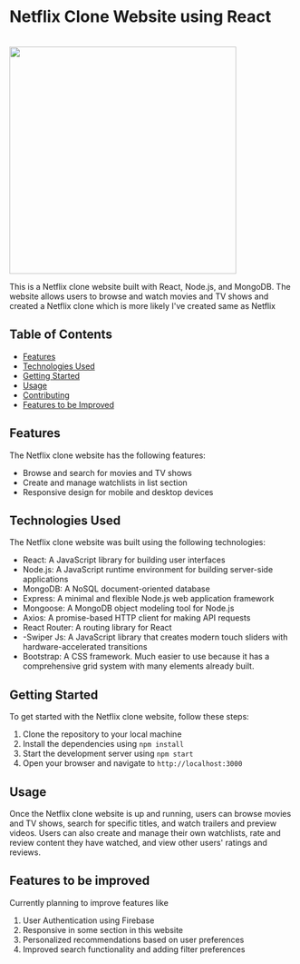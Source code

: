 <h1>Netflix Clone Website using React</h1> 
<br>
<img src='https://www.edigitalagency.com.au/wp-content/uploads/Netflix-logo-red-black-png.png' width='400'>
<br>


This is a Netflix clone website built with React, Node.js, and MongoDB. The website allows users to browse and watch movies and TV shows and created a Netflix clone 
which is more likely I've created same as Netflix


## Table of Contents

- [Features](#features)
- [Technologies Used](#technologies-used)
- [Getting Started](#getting-started)
- [Usage](#usage)
- [Contributing](#contributing)
- [Features to be Improved](#features-to-be-improved)

## Features

The Netflix clone website has the following features:

- Browse and search for movies and TV shows
- Create and manage watchlists in list section
- Responsive design for mobile and desktop devices

## Technologies Used

The Netflix clone website was built using the following technologies:

- React: A JavaScript library for building user interfaces
- Node.js: A JavaScript runtime environment for building server-side applications
- MongoDB: A NoSQL document-oriented database
- Express: A minimal and flexible Node.js web application framework
- Mongoose: A MongoDB object modeling tool for Node.js
- Axios: A promise-based HTTP client for making API requests
- React Router: A routing library for React
- -Swiper Js: A JavaScript library that creates modern touch sliders with hardware-accelerated transitions 
- Bootstrap: A CSS framework. Much easier to use because it has a comprehensive grid system with many elements already built.

## Getting Started

To get started with the Netflix clone website, follow these steps:

1. Clone the repository to your local machine
2. Install the dependencies using `npm install`
3. Start the development server using `npm start`
4. Open your browser and navigate to `http://localhost:3000`

## Usage

Once the Netflix clone website is up and running, users can browse movies and TV shows, search for specific titles, and watch trailers and preview videos. Users can also create and manage their own watchlists, rate and review content they have watched, and view other users' ratings and reviews.


## Features to be improved 

Currently planning to improve features like 

1. User Authentication using Firebase 
2. Responsive in some section in this website
3. Personalized recommendations based on user preferences
4. Improved search functionality and adding filter preferences 
